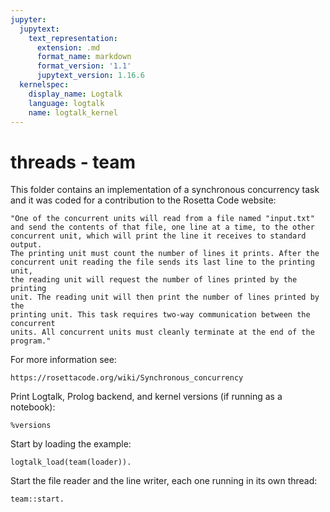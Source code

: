 ```yaml
---
jupyter:
  jupytext:
    text_representation:
      extension: .md
      format_name: markdown
      format_version: '1.1'
      jupytext_version: 1.16.6
  kernelspec:
    display_name: Logtalk
    language: logtalk
    name: logtalk_kernel
---
```


<!--
________________________________________________________________________

This file is part of Logtalk <https://logtalk.org/>  
SPDX-FileCopyrightText: 1998-2025 Paulo Moura <pmoura@logtalk.org>  
SPDX-License-Identifier: Apache-2.0

Licensed under the Apache License, Version 2.0 (the "License");
you may not use this file except in compliance with the License.
You may obtain a copy of the License at

    http://www.apache.org/licenses/LICENSE-2.0

Unless required by applicable law or agreed to in writing, software
distributed under the License is distributed on an "AS IS" BASIS,
WITHOUT WARRANTIES OR CONDITIONS OF ANY KIND, either express or implied.
See the License for the specific language governing permissions and
limitations under the License.
________________________________________________________________________
-->

# threads - team

This folder contains an implementation of a synchronous concurrency task
and it was coded for a contribution to the Rosetta Code website:

	"One of the concurrent units will read from a file named "input.txt"
	and send the contents of that file, one line at a time, to the other
	concurrent unit, which will print the line it receives to standard output.
	The printing unit must count the number of lines it prints. After the 
	concurrent unit reading the file sends its last line to the printing unit,
	the reading unit will request the number of lines printed by the printing
	unit. The reading unit will then print the number of lines printed by the
	printing unit. This task requires two-way communication between the concurrent
	units. All concurrent units must cleanly terminate at the end of the program."

For more information see:

	https://rosettacode.org/wiki/Synchronous_concurrency

Print Logtalk, Prolog backend, and kernel versions (if running as a notebook):

```logtalk
%versions
```

Start by loading the example:

```logtalk
logtalk_load(team(loader)).
```

Start the file reader and the line writer, each one running in its own thread:

```logtalk
team::start.
```

<!--
a(0)
a(1)
a(2)
a(3)
a(4)
a(5)
a(6)
a(7)
a(8)
a(9)
Number of lines: 10

true.
-->
